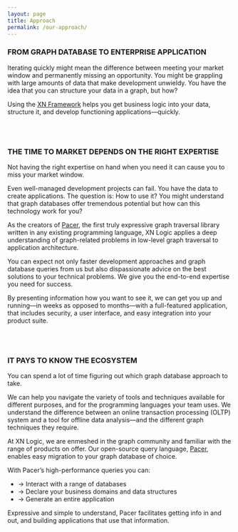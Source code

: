 ```yaml
---
layout: page
title: Approach
permalink: /our-approach/
---
```


### FROM GRAPH DATABASE TO ENTERPRISE APPLICATION

Iterating quickly might mean the difference between meeting your market window and permanently missing an opportunity. You might be grappling with large amounts of data that make development unwieldy. You have the idea that you can structure your data in a graph, but how?

Using the [XN Framework](/xn-framework) helps you get business logic into your data, structure it, and develop functioning applications—quickly.

<br /><br />

### THE TIME TO MARKET DEPENDS ON THE RIGHT EXPERTISE
Not having the right expertise on hand when you need it can cause you to miss your market window. 

Even well-managed development projects can fail. You have the data to create applications. The question is: How to use it? You might understand that graph databases offer tremendous potential but how can this technology work for you?

As the creators of [Pacer](https://github.com/pangloss/pacer), the first truly expressive graph traversal library written in any existing programming language, XN Logic applies a deep understanding of graph-related problems in low-level graph traversal to application architecture. 

You can expect not only faster development approaches and graph database queries from us but also dispassionate advice on the best solutions to your technical problems. We give you the end-to-end expertise you need for success. 

By presenting information how you want to see it, we can get you up and running—in weeks as opposed to months—with a full-featured application, that includes security, a user interface, and easy integration into your product suite.

<br /><br />

### IT PAYS TO KNOW THE ECOSYSTEM
You can spend a lot of time figuring out which graph database approach to take. 

We can help you navigate the variety of tools and techniques available for different purposes, and for the programming languages your team uses. We understand the difference between an online transaction processing (OLTP) system and a tool for offline data analysis—and the different graph techniques they require.

At XN Logic, we are enmeshed in the graph community and familiar with the range of products on offer. Our open-source query language, [Pacer](https://github.com/pangloss/pacer), enables easy migration to your graph database of choice. 

With Pacer’s high-performance queries you can:

* -> Interact with a range of databases
* -> Declare your business domains and data structures
* -> Generate an entire application

Expressive and simple to understand, Pacer facilitates getting info in and out, and building applications that use that information.

